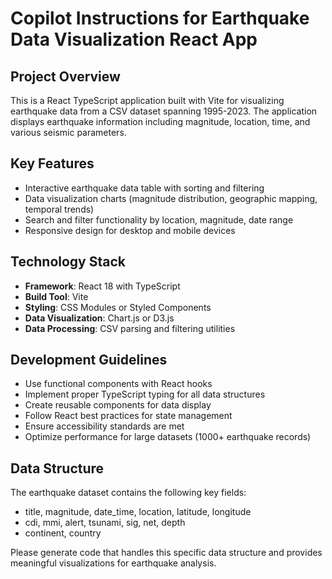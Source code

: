 # Copilot Instructions for Earthquake Data Visualization React App

<!-- Use this file to provide workspace-specific custom instructions to Copilot. For more details, visit https://code.visualstudio.com/docs/copilot/copilot-customization#_use-a-githubcopilotinstructionsmd-file -->

## Project Overview
This is a React TypeScript application built with Vite for visualizing earthquake data from a CSV dataset spanning 1995-2023. The application displays earthquake information including magnitude, location, time, and various seismic parameters.

## Key Features
- Interactive earthquake data table with sorting and filtering
- Data visualization charts (magnitude distribution, geographic mapping, temporal trends)
- Search and filter functionality by location, magnitude, date range
- Responsive design for desktop and mobile devices

## Technology Stack
- **Framework**: React 18 with TypeScript
- **Build Tool**: Vite
- **Styling**: CSS Modules or Styled Components
- **Data Visualization**: Chart.js or D3.js
- **Data Processing**: CSV parsing and filtering utilities

## Development Guidelines
- Use functional components with React hooks
- Implement proper TypeScript typing for all data structures
- Create reusable components for data display
- Follow React best practices for state management
- Ensure accessibility standards are met
- Optimize performance for large datasets (1000+ earthquake records)

## Data Structure
The earthquake dataset contains the following key fields:
- title, magnitude, date_time, location, latitude, longitude
- cdi, mmi, alert, tsunami, sig, net, depth
- continent, country

Please generate code that handles this specific data structure and provides meaningful visualizations for earthquake analysis.
